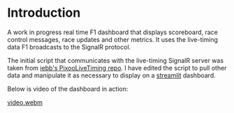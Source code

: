 # Introduction

A work in progress real time F1 dashboard that displays scoreboard, race control messages, race updates and other metrics. It uses the live-timing data F1 broadcasts to the SignalR protocol. 

The initial script that communicates with the live-timing SignalR server was taken from [iebb's PixooLiveTiming repo](https://github.com/iebb/PixooLiveTiming). I have edited the script to pull other data and manipulate it as necessary to display on a [streamlit](https://streamlit.io/) dashboard.

Below is video of the dashboard in action:

[video.webm](https://github.com/OTarique/Real-Time-F1-Dashboard/assets/73628289/721d68db-5221-4ce2-b902-a874abe9784f)



